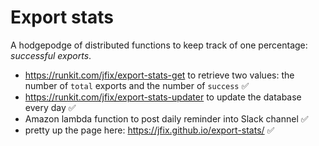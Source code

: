 # Export stats

A hodgepodge of distributed functions to keep track of one percentage: _successful exports_.

* https://runkit.com/jfix/export-stats-get to retrieve two values: the number of `total` exports and the number of `success` ✅
* https://runkit.com/jfix/export-stats-updater to update the database every day ✅
* Amazon lambda function to post daily reminder into Slack channel ✅
* pretty up the page here: https://jfix.github.io/export-stats/ ✅
